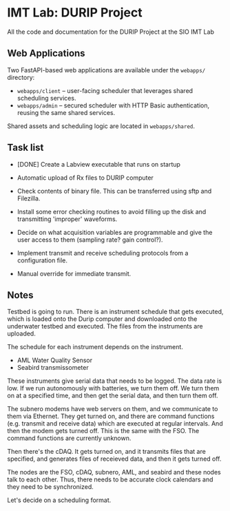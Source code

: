 # IMT Lab: DURIP Project

All the code and documentation for the DURIP Project at the SIO IMT Lab

## Web Applications

Two FastAPI-based web applications are available under the `webapps/` directory:

- `webapps/client` – user-facing scheduler that leverages shared scheduling services.
- `webapps/admin` – secured scheduler with HTTP Basic authentication, reusing the same shared services.

Shared assets and scheduling logic are located in `webapps/shared`.

## Task list

* [DONE] Create a Labview executable that runs on startup

* Automatic upload of Rx files to DURIP computer

* Check contents of binary file. This can be transferred using sftp and Filezilla.

* Install some error checking routines to avoid filling up the disk and transmitting 'improper' waveforms.

* Decide on what acquisition variables are programmable and give the user access to them (sampling rate? gain control?).
 
* Implement transmit and receive scheduling protocols from a configuration file.

* Manual override for immediate transmit.

## Notes

Testbed is going to run. There is an instrument schedule that gets executed, which is loaded onto the Durip computer and downloaded onto the underwater testbed and executed. The files from the instruments are uploaded.

The schedule for each instrument depends on the instrument. 

* AML Water Quality Sensor
* Seabird transmissometer

These instruments give serial data that needs to be logged. The data rate is low. If we run autonomously with batteries, we turn them off. We turn them on at a specified time, and then get the serial data, and then turn them off.

The subnero modems have web servers on them, and we communicate to them via Ethernet. They get turned on, and there are command functions (e.g. transmit and receive data) which are executed at regular intervals. And then the modem gets turned off. This is the same with the FSO. The command functions are currently unknown.

Then there's the cDAQ. It gets turned on, and it transmits files that are specified, and generates files of receieved data, and then it gets turned off.

The nodes are the FSO, cDAQ, subnero, AML, and seabird and these nodes talk to each other. Thus, there needs to be accurate clock calendars and they need to be synchronized.

Let's decide on a scheduling format.